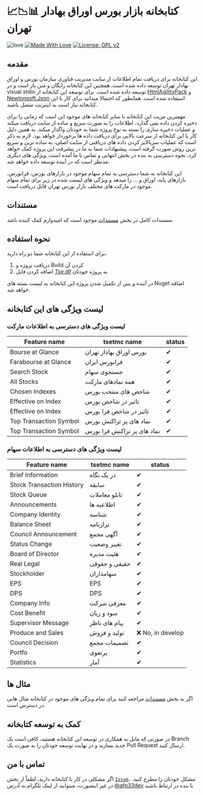 # 📈📉📊 کتابخانه بازار بورس اوراق بهادار تهران

![love](https://ci.appveyor.com/api/projects/status/32r7s2skrgm9ubva?svg=true)
[![Made With Love](https://img.shields.io/badge/Made%20With-Love-orange.svg)](https://github.com/chetanraj/awesome-github-badges)
[![License: GPL v2](https://img.shields.io/badge/License-GPL%20v2-blue.svg)](https://github.com/AFP33/TSE/blob/master/LICENSE)


## مقدمه
این کتابخانه برای دریافت تمام اطلاعات از سایت مدیریت فناوری سازمان بورس و اوراق بهادار تهران توسعه داده شده است. همچنین این کتابخانه رایگان و متن باز است و در visual stdio توسعه داده شده است. برای توسعه این کتابخانه از [HtmlAgilityPack](https://html-agility-pack.net/) و [Newtonsoft.Json](https://github.com/JamesNK/Newtonsoft.Json) استفاده شده است. همانطور که احتمالا میدانید برای کار با این کتابخانه نیاز است به اینترنت متصل باشید.

مهمترین مزیت این کتابخانه با سایر کتابخانه های موجود این است که زمانی را برای ذخیره کردن داده نمی گذارد، اطلاعات را به صورت سریع و ساده از سایت دریافت میکند و عملیات ذخیره سازی را بسته به نوع پروژه شما به خودتان واگذار میکند. به همین دلیل کار با این کتابخانه از سرعت بالایی برای دریافت داده ها برخوردار خواهد بود. لازم به ذکر است که عملیات سریالایز کردن داده های دریافتی از سایت اصلی، به ساده ترین و سریع ترین روش صورت گرفته است. پیشنهادات شما به ما در پیشرفت این پروژه کمک خواهد کرد، نحوه دسترسی به بنده در بخش انتهایی و تماس با ما آمده است. ویژگی های دیگری مدنظر است که در آینده توسعه داده خواهد شد.

این کتابخانه به شما دسترسی به تمام سهام موجود در بازارهای بورس، فرابورس، بازارهای پایه، اوراق و ... را میدهد و ویژگی های لیست شده در زیر برای تمام سهام موجود در مارکت های مختلف بازار بورس تهران قابل دریافت است.

## مستندات
مستندات کامل در  بخش [مستندات](https://github.com/AFP33/TSE/wiki) موجود است که امیدوارم کمک کننده باشد.

## نحوه استفاده
برای استفاده از این کتابخانه شما دو راه دارید،
1. دریافت پروژه و Build کردن آن
2. اضافه کردن فایل [*Tse.dll*](https://github.com/AFP33/TSE/releases) به پروژه خودتان

در آینده و پس از تکمیل شدن پروژه این کتابخانه به لیست بسته های Nuget اضافه خواهد شد.


## لیست ویژگی های این کتابخانه

### لیست ویژگی های دسترسی به اطلاعات مارکت
<table>
   <thead>
      <tr>
         <th>Feature name</th>
         <th>tsetmc name</th>
         <th>status</th>
      </tr>
   </thead>
   <tbody>
      <tr> <td>Bourse at Glance</td> <td>بورس اوراق بهادار تهران</td> <td>✔</td> </tr>
      <tr> <td>Farabourse at Glance</td> <td>فرابورس ایران</td> <td>✔</td> </tr>
      <tr> <td>Search Stock</td> <td>جستجوی سهام</td> <td>✔</td> </tr>
      <tr> <td>All Stocks</td> <td>همه نمادهای مارکت</td> <td>✔</td> </tr>
      <tr> <td>Chosen Indexes</td> <td>شاخص های منتخب بورس</td> <td>✔</td> </tr>
      <tr> <td>Effective on Index</td> <td>تاثیر در شاخص بورس</td> <td>✔</td> </tr>
      <tr> <td>Effective on Index</td> <td>تاثیر در شاخص فرا بورس</td> <td>✔</td> </tr>
      <tr> <td>Top Transaction Symbol</td> <td>نماد های پر تراکنش بورس</td> <td>✔</td> </tr>
      <tr> <td>Top Transaction Symbol</td> <td>نماد های پر تراکنش فرا بورس</td> <td>✔</td> </tr>
   </tbody>
</table>

### لیست ویژگی های دسترسی به اطلاعات سهام
<table>
   <thead>
      <tr>
         <th>Feature name</th>
         <th>tsetmc name</th>
         <th>status</th>
      </tr>
   </thead>
   <tbody>
      <tr> <td>Brief Information</td> <td>در یک نگاه</td> <td>✔</td> </tr>
      <tr> <td>Stock Transaction History</td> <td>سابقه</td> <td>✔</td> </tr>
      <tr> <td>Stock Queue</td> <td>تابلو معاملات</td> <td>✔</td> </tr>
      <tr> <td>Announcements</td> <td>اطلاعیه ها</td><td>✔</td> </tr>
      <tr> <td>Company Identity</td> <td>شناسه</td><td>✔</td> </tr>
      <tr> <td>Balance Sheet</td> <td>ترازنامه</td><td>✔</td> </tr>
      <tr> <td>Council Announcement</td> <td>آگهی مجمع</td><td>✔</td> </tr>
      <tr> <td>Status Change</td> <td>تغییر وضعیت</td><td>✔</td> </tr>
      <tr> <td>Board of Director</td> <td>هئیت مدیره</td><td>✔</td> </tr>
      <tr> <td>Real Legal</td> <td>حقیقی و حقوقی</td><td>✔</td> </tr>
      <tr> <td>Stockholder</td> <td>سهامداران</td><td>✔</td> </tr>
      <tr> <td>EPS</td> <td>EPS</td><td>✔</td> </tr>
      <tr> <td>DPS</td> <td>DPS</td><td>✔</td> </tr>
      <tr> <td>Company Info</td> <td>معرفی شرکت</td><td>✔</td> </tr>
      <tr> <td>Cost Benefit</td> <td>سود و زیان</td><td>✔</td> </tr>
      <tr> <td>Supervisor Message</td> <td>پیام های ناظر</td><td>✔</td> </tr>
      <tr> <td>Produce and Sales</td> <td>تولید و فروش</td><td>❌ No, in develop</td> </tr>
      <tr> <td>Council Decision</td> <td>تصمیمات مجمع</td><td>✔</td> </tr>
      <tr> <td>Portfo</td> <td>پرتفوی</td><td>✔</td> </tr>
      <tr> <td>Statistics</td> <td>آمار</td><td>✔</td> </tr>
   </tbody>
</table>

## مثال ها
اگر به بخش [مستندات](https://github.com/AFP33/TSE/wiki/7.-Working-with-Stock-Handler) مراجعه کنید برای تمام ویژگی های موجود در کتابخانه مثال هایی در دسترس است.

## کمک به توسعه کتابخانه
در صورتی که مایل به همکاری در توسعه این کتابخانه هستید، کافی است یک Branch جدید بسازید و در نهایت توسعه خودتان را به صورت یک Pull Request ارسال کنید.

## تماس با من
اگر مشکلی در کار با کتابخانه دارید، لطفاً از بخش [`Issue`](https://github.com/AFP33/TSE/issues)، مشکل خودتان را مطرح کنید. در غیر اینصورت، میتوانید از لینک تلگرام به آدرس [@afp33dev](https://telegram.me/afp33dev) با بنده در ارتباط باشید
